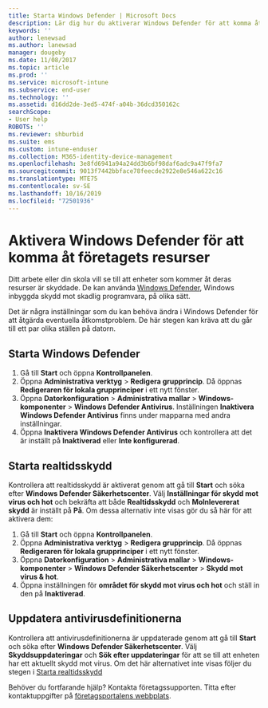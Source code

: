 ```yaml
---
title: Starta Windows Defender | Microsoft Docs
description: Lär dig hur du aktiverar Windows Defender för att komma åt företagets resurser.
keywords: ''
author: lenewsad
ms.author: lanewsad
manager: dougeby
ms.date: 11/08/2017
ms.topic: article
ms.prod: ''
ms.service: microsoft-intune
ms.subservice: end-user
ms.technology: ''
ms.assetid: d16dd2de-3ed5-474f-a04b-36dcd350162c
searchScope:
- User help
ROBOTS: ''
ms.reviewer: shburbid
ms.suite: ems
ms.custom: intune-enduser
ms.collection: M365-identity-device-management
ms.openlocfilehash: 3e8fd6941a94a24dd3b6bf98daf6adc9a47f9fa7
ms.sourcegitcommit: 9013f7442bbface78feecde2922e8e546a622c16
ms.translationtype: MTE75
ms.contentlocale: sv-SE
ms.lasthandoff: 10/16/2019
ms.locfileid: "72501936"
---
```

# <a name="turn-on-windows-defender-to-access-company-resources"></a>Aktivera Windows Defender för att komma åt företagets resurser

Ditt arbete eller din skola vill se till att enheter som kommer åt deras resurser är skyddade. De kan använda [Windows Defender](https://www.microsoft.com/safety/pc-security/windows-defender.aspx), Windows inbyggda skydd mot skadlig programvara, på olika sätt.

Det är några inställningar som du kan behöva ändra i Windows Defender för att åtgärda eventuella åtkomstproblem. De här stegen kan kräva att du går till ett par olika ställen på datorn.

## <a name="turn-on-windows-defender"></a>Starta Windows Defender

1. Gå till **Start** och öppna **Kontrollpanelen**.
2. Öppna **Administrativa verktyg** > **Redigera grupprincip**. Då öppnas **Redigeraren för lokala grupprinciper** i ett nytt fönster.
3. Öppna **Datorkonfiguration** > **Administrativa mallar** > **Windows-komponenter** > **Windows Defender Antivirus**. Inställningen **Inaktivera Windows Defender Antivirus** finns under mapparna med andra inställningar. 
4. Öppna **Inaktivera Windows Defender Antivirus** och kontrollera att det är inställt på **Inaktiverad** eller **Inte konfigurerad**.

## <a name="turn-on-real-time-protection"></a>Starta realtidsskydd

Kontrollera att realtidsskydd är aktiverat genom att gå till **Start** och söka efter **Windows Defender Säkerhetscenter**. Välj **Inställningar för skydd mot virus och hot** och bekräfta att både **Realtidsskydd** och **Molnlevererat skydd** är inställt på **På**. Om dessa alternativ inte visas gör du så här för att aktivera dem:

1. Gå till **Start** och öppna **Kontrollpanelen**.
2. Öppna **Administrativa verktyg** > **Redigera grupprincip**. Då öppnas **Redigeraren för lokala grupprinciper** i ett nytt fönster.
3. Öppna **Datorkonfiguration** > **Administrativa mallar** > **Windows-komponenter** > **Windows Defender Säkerhetscenter** > **Skydd mot virus & hot**.
4. Öppna inställningen för **området för skydd mot virus och hot** och ställ in den på **Inaktiverad**.

## <a name="update-your-antivirus-definitions"></a>Uppdatera antivirusdefinitionerna

Kontrollera att antivirusdefinitionerna är uppdaterade genom att gå till **Start** och söka efter **Windows Defender Säkerhetscenter**. Välj **Skyddsuppdateringar** och **Sök efter uppdateringar** för att se till att enheten har ett aktuellt skydd mot virus. Om det här alternativet inte visas följer du stegen i [Starta realtidsskydd](turn-on-defender-windows.md#turn-on-real-time-protection)

Behöver du fortfarande hjälp? Kontakta företagssupporten. Titta efter kontaktuppgifter på [företagsportalens webbplats](https://go.microsoft.com/fwlink/?linkid=2010980).
